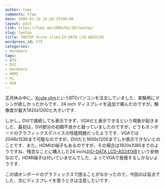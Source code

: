 ```yaml
---
author: fumi
comments: true
date: 2009-01-19 15:28:33+00:00
layout: post
link: https://fumi.me/2009/01/20/twotop/
slug: twotop
title: TWOTOP Xcute slimとIO-DATA LCD-AD241XB
wordpress_id: 575
categories:
- Hardware
tags:
- BTO
- DVI
- Hardware
- HDMI
- PC
- VGA
---
```


正月休み中に，[Xcute slim](http://www.twotop.co.jp/lineup/?cat=3605)というBTOパソコンを注文していました．実験用にマシンが欲しかったからです．24 inch ディスプレイを追加で頼んだのですが，解像度が最大1920x1200と大きいです．




しかし，DVIで接続しても表示できず，VGAだと表示できるという現象が起きました．最初は，DVI部分の初期不良かと疑っていましたのですが，どうもオンボードのグラフィックスデバイスの性能問題だったようです．VGAでは2048x1536まで可能なのですが，DVIだと1600x1200までしか表示できないとのことです．また，HDMIの端子もあるのですが，その場合は1920x1080までのようですね．残念なことに購入した24 inchは[IO-DATA LCD-AD241XB](http://www.iodata.jp/product/lcd/wide/lcd-ad241x/)という安物なので，HDMI端子は付いていませんでした．よってVGAで我慢するしかないようです．




この頃オンボードのグラフィックスで困ることがなかったので，今回のは盲点でした．次にディスプレイを買うときは注意したいです．
